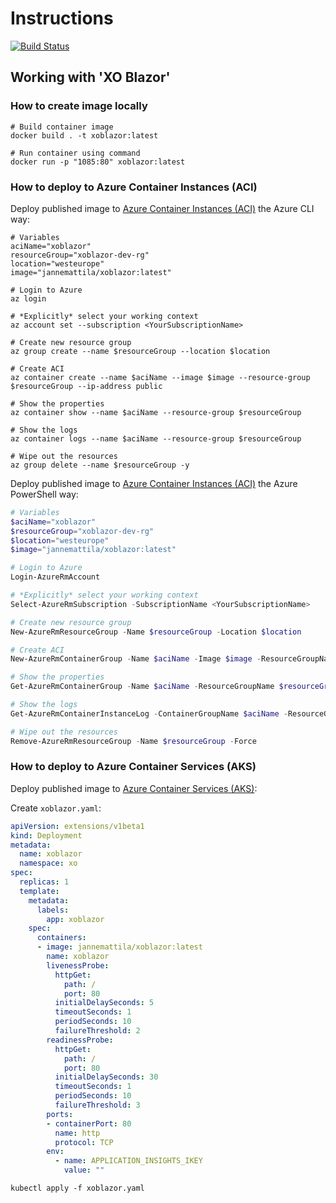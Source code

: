 # Instructions

[![Build Status](https://jannemattila.visualstudio.com/jannemattila/_apis/build/status/JanneMattila.XOBlazor)](https://jannemattila.visualstudio.com/jannemattila/_build/latest?definitionId=615)

## Working with 'XO Blazor'

### How to create image locally

```batch
# Build container image
docker build . -t xoblazor:latest

# Run container using command
docker run -p "1085:80" xoblazor:latest
``` 

### How to deploy to Azure Container Instances (ACI)

Deploy published image to [Azure Container Instances (ACI)](https://docs.microsoft.com/en-us/azure/container-instances/) the Azure CLI way:

```batch
# Variables
aciName="xoblazor"
resourceGroup="xoblazor-dev-rg"
location="westeurope"
image="jannemattila/xoblazor:latest"

# Login to Azure
az login

# *Explicitly* select your working context
az account set --subscription <YourSubscriptionName>

# Create new resource group
az group create --name $resourceGroup --location $location

# Create ACI
az container create --name $aciName --image $image --resource-group $resourceGroup --ip-address public

# Show the properties
az container show --name $aciName --resource-group $resourceGroup

# Show the logs
az container logs --name $aciName --resource-group $resourceGroup

# Wipe out the resources
az group delete --name $resourceGroup -y
``` 

Deploy published image to [Azure Container Instances (ACI)](https://docs.microsoft.com/en-us/azure/container-instances/) the Azure PowerShell way:

```powershell
# Variables
$aciName="xoblazor"
$resourceGroup="xoblazor-dev-rg"
$location="westeurope"
$image="jannemattila/xoblazor:latest"

# Login to Azure
Login-AzureRmAccount

# *Explicitly* select your working context
Select-AzureRmSubscription -SubscriptionName <YourSubscriptionName>

# Create new resource group
New-AzureRmResourceGroup -Name $resourceGroup -Location $location

# Create ACI
New-AzureRmContainerGroup -Name $aciName -Image $image -ResourceGroupName $resourceGroup -IpAddressType Public

# Show the properties
Get-AzureRmContainerGroup -Name $aciName -ResourceGroupName $resourceGroup

# Show the logs
Get-AzureRmContainerInstanceLog -ContainerGroupName $aciName -ResourceGroupName $resourceGroup

# Wipe out the resources
Remove-AzureRmResourceGroup -Name $resourceGroup -Force
```

### How to deploy to Azure Container Services (AKS)

Deploy published image to [Azure Container Services (AKS)](https://docs.microsoft.com/en-us/azure/aks/):

Create `xoblazor.yaml`:

```yaml
apiVersion: extensions/v1beta1
kind: Deployment
metadata:
  name: xoblazor
  namespace: xo
spec:
  replicas: 1
  template:
    metadata:
      labels:
        app: xoblazor
    spec:
      containers:
      - image: jannemattila/xoblazor:latest
        name: xoblazor
        livenessProbe:
          httpGet:
            path: /
            port: 80
          initialDelaySeconds: 5
          timeoutSeconds: 1
          periodSeconds: 10
          failureThreshold: 2
        readinessProbe:
          httpGet:
            path: /
            port: 80
          initialDelaySeconds: 30
          timeoutSeconds: 1
          periodSeconds: 10
          failureThreshold: 3
        ports:
        - containerPort: 80
          name: http
          protocol: TCP
        env:
          - name: APPLICATION_INSIGHTS_IKEY
            value: ""
```

```batch
kubectl apply -f xoblazor.yaml
```
